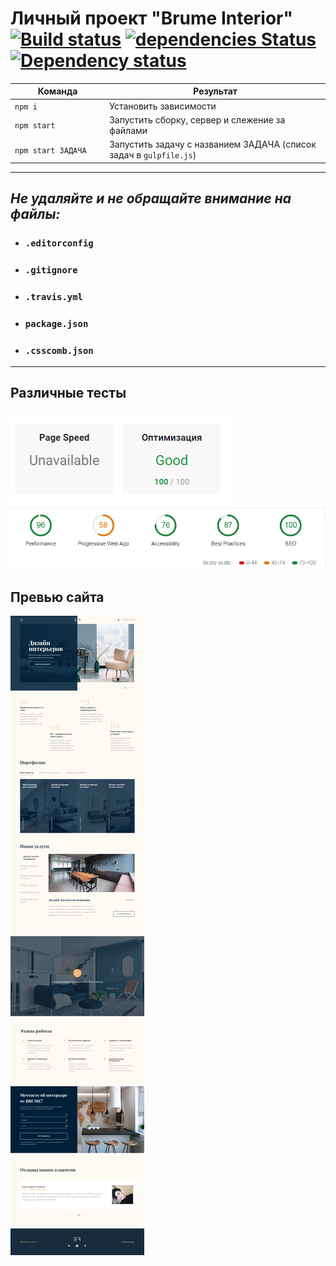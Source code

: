 # Личный проект "Brume Interior" [![Build status][travis-image]][travis-url] [![dependencies Status](https://david-dm.org/webistomin/brume-adaptive/status.svg)](https://david-dm.org/webistomin/brume-adaptive) [![Dependency status][dependency-image]][dependency-url] 

<table>
  <thead>
    <tr>
      <th>Команда</th>
      <th>Результат</th>
    </tr>
  </thead>
  <tbody>
    <tr>
      <td width="30%"><code>npm i</code></td>
      <td>Установить зависимости</td>
    </tr>
    <tr>
      <td><code>npm start</code></td>
      <td>Запустить сборку, сервер и слежение за файлами</td>
    </tr>
    <tr>
      <td><code>npm start ЗАДАЧА</code></td>
      <td>Запустить задачу с названием ЗАДАЧА (список задач в <code>gulpfile.js</code>)</td>
    </tr>
  </tbody>
</table>

---

## _Не удаляйте и не обращайте внимание на файлы:_
*	### `.editorconfig`
*	### `.gitignore`
*	### `.travis.yml`
*	### `package.json`
*	### `.csscomb.json`
---

## Различные тесты
<img src="mockup/google.png">
<img src="mockup/lighthouse.png">

## Превью сайта
<img src="mockup/mockup.png">

[travis-image]: https://travis-ci.org/webistomin/brume-adaptive.svg?branch=master
[travis-url]: https://travis-ci.org/webistomin/brume-adaptive
[dependency-image]: https://david-dm.org/webistomin/brume-adaptive/dev-status.svg
[dependency-url]: https://david-dm.org/webistomin/brume-adaptive

